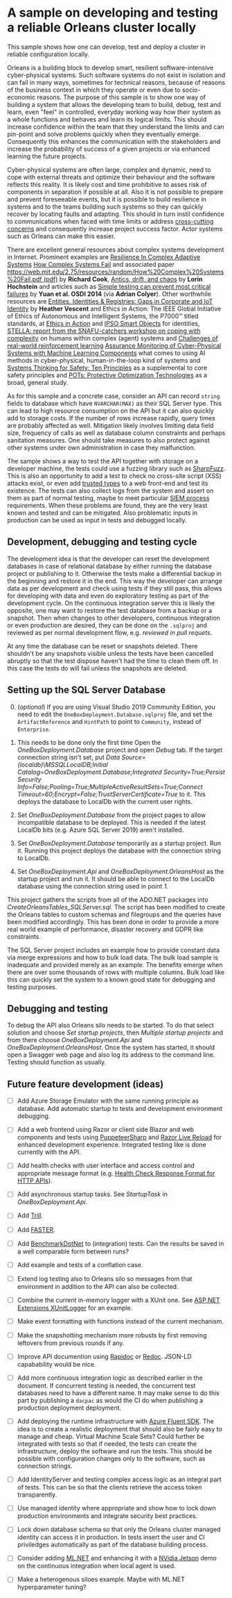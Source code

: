 # A sample on developing and testing a reliable Orleans cluster locally

This sample shows how one can develop, test and deploy a cluster in reliable configuration locally.

Orleans is a building block to develop smart, resilient software-intensive cyber-physical systems. Such software systems do not exist in isolation and can fail in many ways, sometimes for technical reasons, because of reasons of the business context in which they operate or even due to socio-economic reasons. The purpose of this sample is to show one way of building a system that allows the developing team to build, debug, test and learn, even "feel" in controlled, everyday working way how their system as a whole functions and behaves and learn its logical limits. This should increase confidence within the team that they understand the limits and can pin-point and solve problems quickly when they eventually emerge. Consequently this enhances the communication with the stakeholders and increase the probability of success of a given projects or via enhanced learning the future projects.

Cyber-physical systems are often large, complex and dynamic, need to cope with external threats and optimize their behaviour and the software reflects this reality. It is likely cost and time prohibitive to asses risk of components in separation if possible at all. Also it is not possible to prepare and prevent foreseeable events, but it is possible to build resilience in systems and to the teams building such systems so they can quickly recover by locating faults and adapting. This should in turn instil confidence to communications when faced with time limits or address [cross-cutting concerns](https://en.wikipedia.org/wiki/Cross-cutting_concern) and consequently increase project success factor. Actor systems such as Orleans can make this easier.

There are excellent general resources about complex systems development in Internet. Prominent examples are [Resilience In Complex Adaptive Systems](https://www.youtube.com/watch?v=PGLYEDpNu60) [How Complex Systems Fail](https://www.youtube.com/watch?v=2S0k12uZR14) and associated paper [https://web.mit.edu/2.75/resources/random/How%20Complex%20Systems%20Fail.pdf (pdf)](https://web.mit.edu/2.75/resources/random/How%20Complex%20Systems%20Fail.pdf) by **Richard Cook**, [Antics, drift, and chaos](https://www.youtube.com/watch?v=SM2uXpmyJmA) by **Lorin Hochstein** and articles such as [Simple testing can prevent most critical failures](https://blog.acolyer.org/2016/10/06/simple-testing-can-prevent-most-critical-failures/) by **Yuan et al. OSDI 2014** (via **Adrian Colyer**). Other worthwhile resources are [Entities, Identities & Registries: Gaps in Corporate and IoT Identity](https://ssimeetup.org/gaps-corporate-iot-identity-heather-vescent-webinar-35/) by **Heather Vescent** and Ethics in Action: The IEEE Global Initiative of Ethics of Autonomous and Intelligent Systems, the P7000™ titled standards, at [Ethics in Action](https://ethicsinaction.ieee.org/) and [IPSO Smart Objects](https://www.omaspecworks.org/develop-with-oma-specworks/ipso-smart-objects/) for identities, [STELLA: report from the SNAFU-catchers workshop on coping with complexity](https://blog.acolyer.org/2020/01/20/stella-coping-with-complexity-2/) on humans within complex (agent) systems and [Challenges of real-world reinforcement learning](https://blog.acolyer.org/2020/01/13/challenges-of-real-world-rl/) [Assurance Monitoring of Cyber-Physical Systems with Machine Learning Components](https://deepai.org/publication/assurance-monitoring-of-cyber-physical-systems-with-machine-learning-components) what comes to using AI methods in cyber-physical, human-in-the-loop kind of systems and [Systems Thinking for Safety: Ten Principles](https://www.skybrary.aero/index.php/Toolkit:Systems_Thinking_for_Safety:_Ten_Principles) as a supplemental to core safety principles and [POTs: Protective Optimization Technologies](https://arxiv.org/abs/1806.02711) as a broad, general study.

As for this sample and a concrete case, consider an API can record `string` fields to database which have `NVARCHAR(MAX)` as their SQL Server type. This can lead to high resource consumption on the API but it can also quickly add to storage costs. If the number of rows increase rapidly, query times are probably affected as well. Mitigation likely involves limiting data field size, frequency of calls as well as database column constraints and perhaps sanitation measures. One should take measures to also protect against other systems under own administration in case they malfunction.

The sample shows a way to test the API together with storage on a developer machine, the tests could use a fuzzing library such as [SharpFuzz](https://github.com/Metalnem/sharpfuzz). This is also an opportunity to add a test to check no cross-site script (XSS) attacks exist, or even add [trusted types](https://github.com/WICG/trusted-types) to a web front-end and test its existence. The tests can also collect logs from the system and assert on them as part of normal testing, maybe to meet particular [SIEM process](https://en.wikipedia.org/wiki/Security_information_and_event_management) requirements. When these problems are found, they are the very least known and tested and can be mitigated. Also problematic inputs in production can be used as input in tests and debugged locally.

## Development, debugging and testing cycle

The development idea is that the developer can reset the development databases in case of relational database by either running the database project or publishing to it. Otherwise the tests make a differential backup in the beginning and restore it in the end. This way the developer can arrange data as per development and check using tests if they still pass, this allows for developing with data and even do exploratory testing as part of the development cycle. On the continuous integration server this is likely the opposite, one may want to restore the test database from a backup or a snapshot. Then when changes to other developers, continuous integration or even production are desired, they can be done on the `.sqlproj` and reviewed as per normal development flow, e.g. _reviewed in pull requets_.

At any time the database can be reset or snapshots deleted. There shouldn't be any snapshots visible unless the tests have been cancelled abruptly so that the test dispose haven't had the time to clean them off. In this case the tests do will fail unless the snapshots are deleted.

## Setting up the SQL Server Database

0. (_optional_) If you are using Visual Studio 2019 Community Edition, you need to edit the `OneBoxDeployment.Database.sqlproj` file, and set the `ArtifactReference` and `HintPath` to point to `Community`, instead of `Enterprise`.

1. This needs to be done only the first time
Open the _OneBoxDeployment.Database_ project and open _Debug_ tab. If the target connection string isn't set, put _Data Source=(localdb)\MSSQLLocalDB;Initial Catalog=OneBoxDeployment.Database;Integrated Security=True;Persist Security Info=False;Pooling=True;MultipleActiveResultSets=True;Connect Timeout=60;Encrypt=False;TrustServerCertificate=True_ to it. This deploys the database to LocalDb with the current user rights.

2. Set _OneBoxDeployment.Database_ from the project pages to allow incompatible database to be deployed. This is needed if the latest LocalDb bits (e.g. Azure SQL Server 2019) aren't installed.

3. Set _OneBoxDeployment.Database_ temporarily as a startup project. Run it. Running this project deploys the database with the connection string to LocalDb.

4. Set _OneBoxDeployment.Api_ and _OneBoxDeployment.OrleansHost_ as the startup project and run it. It should be able to connect to the LocalDb database using the connection string used in point _1._

This project gathers the scripts from all of the ADO.NET packages into _CreateOrleansTables_SQLServer.sql_. The script has been modified to create the Orleans tables to custom schemas and filegroups and the queries have been modified accordingly. This has been done in order to provide a more real world example of performance, disaster recovery and GDPR like constraints.

The SQL Server project includes an example how to provide constant data via merge expressions and how to bulk load data. The bulk load sample is inadequate and provided merely as an example. The benefits emerge when there are over some thousands of rows with multiple columns. Bulk load like this can quickly set the system to a known good state for debugging and testing purposes.

## Debugging and testing

To debug the API also Orleans silo needs to be started. To do that select solution and choose _Set startup projects_, then _Multiple startup projects_ and from there choose _OneBoxDeployment.Api_ and _OneBoxDeployment.OrleansHost_. Once the system has started, it should open a Swagger web page and also log its address to the command line. Testing should function as usually.

## Future feature development (ideas)

- [ ] Add Azure Storage Emulator with the same running principle as database. Add automatic startup to tests and development environment debugging.

- [ ] Add a web frontend using Razor or client side Blazor and web components and tests using [PuppeteerSharp](https://github.com/kblok/puppeteer-sharp) and [Razor Live Reload](https://weblog.west-wind.com/posts/2019/Jun/03/Building-Live-Reload-Middleware-for-ASPNET-Core) for enhanced development experience. Integrated testing like is done currently with the API.

- [ ] Add health checks with user interface and access control and appropriate message format (e.g. [Health Check Response Format for HTTP APIs](https://tools.ietf.org/html/draft-inadarei-api-health-check-02)).

- [ ] Add asynchronous startup tasks. See _StartupTask_ in _OneBoxDeployment.Api_.

- [ ] Add [Trill](https://github.com/microsoft/Trill).

- [ ] Add [FASTER](https://github.com/microsoft/FASTER).

- [ ] Add [BenchmarkDotNet](https://github.com/dotnet/BenchmarkDotNet) to (integration) tests. Can the results be saved in a well comparable form between runs?

- [ ] Add example and tests of a conflation case.

- [ ] Extend log testing also to Orleans silo so messages from that environment in addition to the API can also be collected.

- [ ] Combine the current in-memory logger with a XUnit one. See [ASP.NET Extensions XUnitLogger](https://github.com/aspnet/Extensions/blob/f162f1006bf8954f0102af8ff98c04077cf21b04/src/Logging/Logging.Testing/src/XunitLoggerProvider.cs) for an example.

- [ ] Make event formatting with functions instead of the current mechanism.

- [ ] Make the snapshotting mechanism more robusts by first removing leftovers from previous rounds if any.

- [ ] Improve API documention using [Rapidoc](https://github.com/mrin9/RapiDoc) or [Redoc](https://github.com/Redocly/redoc). JSON-LD capabability would be nice.

- [ ] Add more continuous integration logic as described earlier in the document. If concurrent testing is needed, the concurrent test databases need to have a different name. It may make sense to do this part by publishing a `dacpac` as would the CI do when publishing a production deployment deployment.

- [ ] Add deploying the runtime infrastructure with [Azure Fluent SDK](https://github.com/Azure/azure-libraries-for-net). The idea is to create a realistic deployment that should also
be fairly easy to manage and cheap. Virtual Machine Scale Sets? Could further be integrated with tests so that if needed, the tests can create the infrastructure, deploy the software and run the tests. This should be possible with configuration changes only to the software, such as connection strings.

- [ ] Add IdentityServer and testing complex access logic as an integral part of tests. This can be so that the clients retrieve the access token transparently.

- [ ] Use managed identity where appropriate and show how to lock down production environments and integrate security best practices.

- [ ] Lock down database schema so that only the Orleans cluster managed identity can
access it in production. In tests insert the user and CI priviledges automatically as part of
the database building process.

- [ ] Consider adding [ML.NET](https://github.com/dotnet/machinelearning) and enhancing it with a [NVidia Jetson](https://www.nvidia.com/en-us/autonomous-machines/embedded-systems/jetson-nano/) demo on the continuous integration when local agent is used.

- [ ] Make a heterogenous siloes example. Maybe with ML.NET hyperparameter tuning?
